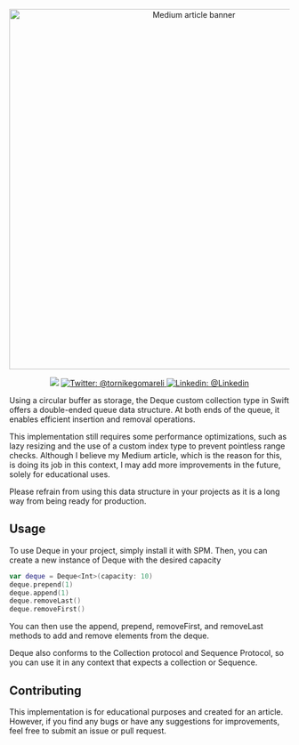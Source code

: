 
<p align="center">
    <img src="https://imgtr.ee/images/2023/04/09/nvqrl.png" alt="Medium article banner" width="648" maxHeight="156" />
</p>

<p align="center">
    <img src="https://img.shields.io/badge/Swift-5.8-brightgreen.svg" />
    <a href="https://twitter.com/tornikegomareli">
        <img src="https://img.shields.io/badge/Contact-@tornikegomareli-orange" alt="Twitter: @tornikegomareli" />
    </a>
    <a href="https://www.linkedin.com/in/tornikegomareli/">
        <img src="https://img.shields.io/badge/Contact-Linkedin-orange" alt="Linkedin: @Linkedin" />
    </a>
</p>

Using a circular buffer as storage, the Deque custom collection type in Swift offers a double-ended queue data structure. At both ends of the queue, it enables efficient insertion and removal operations.

This implementation still requires some performance optimizations, such as lazy resizing and the use of a custom index type to prevent pointless range checks. Although I believe my Medium article, which is the reason for this, is doing its job in this context, I may add more improvements in the future, solely for educational uses.

Please refrain from using this data structure in your projects as it is a long way from being ready for production.



## Usage

To use Deque in your project, simply install it with SPM. Then, you can create a new instance of Deque with the desired capacity

```swift
var deque = Deque<Int>(capacity: 10)
deque.prepend(1)
deque.append(1)
deque.removeLast()
deque.removeFirst()
```

You can then use the append, prepend, removeFirst, and removeLast methods to add and remove elements from the deque.

Deque also conforms to the Collection protocol and Sequence Protocol, so you can use it in any context that expects a collection or Sequence.

## Contributing

This implementation is for educational purposes and created for an article. However, if you find any bugs or have any suggestions for improvements, feel free to submit an issue or pull request.
